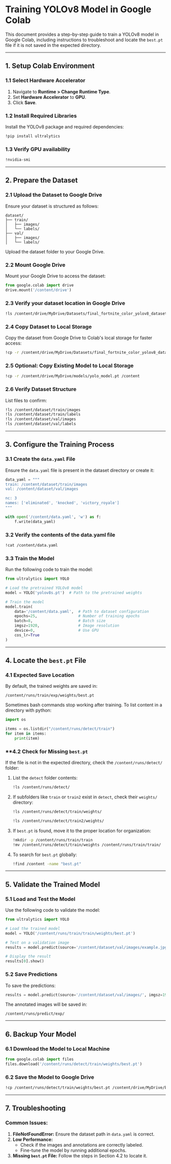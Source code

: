# Training YOLOv8 Model in Google Colab

This document provides a step-by-step guide to train a YOLOv8 model in Google Colab, including instructions to troubleshoot and locate the `best.pt` file if it is not saved in the expected directory.

---

## **1. Setup Colab Environment**

### **1.1 Select Hardware Accelerator**
1. Navigate to **Runtime > Change Runtime Type**.
2. Set **Hardware Accelerator** to **GPU**.
3. Click **Save**.

### **1.2 Install Required Libraries**
Install the YOLOv8 package and required dependencies:
```bash
!pip install ultralytics
```

### **1.3 Verify GPU availability**
```bash
!nvidia-smi
```

---

## **2. Prepare the Dataset**

### **2.1 Upload the Dataset to Google Drive**
Ensure your dataset is structured as follows:
```
dataset/
├── train/
│   ├── images/
│   └── labels/
├── val/
│   ├── images/
│   └── labels/
```
Upload the dataset folder to your Google Drive.

### **2.2 Mount Google Drive**
Mount your Google Drive to access the dataset:
```python
from google.colab import drive
drive.mount('/content/drive')
```

### **2.3 Verify your dataset location in Google Drive**
```bash
!ls /content/drive/MyDrive/Datasets/final_fortnite_color_yolov8_dataset
```

### **2.4 Copy Dataset to Local Storage**
Copy the dataset from Google Drive to Colab's local storage for faster access:
```bash
!cp -r /content/drive/MyDrive/Datasets/final_fortnite_color_yolov8_dataset /content/dataset
```

### **2.5 Optional: Copy Existing Model to Local Storage**
```bash
!cp -r /content/drive/MyDrive/models/yolo_model.pt /content
```

### **2.6 Verify Dataset Structure**
List files to confirm:
```bash
!ls /content/dataset/train/images
!ls /content/dataset/train/labels
!ls /content/dataset/val/images
!ls /content/dataset/val/labels
```

---

## **3. Configure the Training Process**

### **3.1 Create the `data.yaml` File**
Ensure the `data.yaml` file is present in the dataset directory or create it:
```python
data_yaml = """
train: /content/dataset/train/images
val: /content/dataset/val/images

nc: 3
names: ['eliminated', 'knocked', 'victory_royale']
"""

with open('/content/data.yaml', 'w') as f:
    f.write(data_yaml)
```

### **3.2 Verify the contents of the data.yaml file**
```bash
!cat /content/data.yaml
```

### **3.3 Train the Model**
Run the following code to train the model:
```python
from ultralytics import YOLO

# Load the pretrained YOLOv8 model
model = YOLO('yolov8s.pt')  # Path to the pretrained weights

# Train the model
model.train(
    data='/content/data.yaml',  # Path to dataset configuration
    epochs=25,                  # Number of training epochs
    batch=8,                    # Batch size
    imgsz=1920,                 # Image resolution
    device=0,                   # Use GPU
    cos_lr=True
)
```

---

## **4. Locate the `best.pt` File**

### **4.1 Expected Save Location**
By default, the trained weights are saved in:
```
/content/runs/train/exp/weights/best.pt
```

Sometimes bash commands stop working after training. To list content in a directory with python:
```python
import os

items = os.listdir("/content/runs/detect/train")
for item in items:
    print(item)
```

### **4.2 Check for Missing `best.pt`
If the file is not in the expected directory, check the `/content/runs/detect/` folder:
1. List the `detect` folder contents:
   ```bash
   !ls /content/runs/detect/
   ```
2. If subfolders like `train` or `train2` exist in `detect`, check their `weights/` directory:
   ```bash
   !ls /content/runs/detect/train/weights/
   ```
   ```bash
   !ls /content/runs/detect/train2/weights/
   ```

3. If `best.pt` is found, move it to the proper location for organization:
   ```bash
   !mkdir -p /content/runs/train/train
   !mv /content/runs/detect/train/weights /content/runs/train/train/
   ```

4. To search for `best.pt` globally:
   ```bash
   !find /content -name "best.pt"
   ```

---

## **5. Validate the Trained Model**

### **5.1 Load and Test the Model**
Use the following code to validate the model:
```python
from ultralytics import YOLO

# Load the trained model
model = YOLO('/content/runs/train/train/weights/best.pt')

# Test on a validation image
results = model.predict(source='/content/dataset/val/images/example.jpg', imgsz=1920)

# Display the result
results[0].show()
```

### **5.2 Save Predictions**
To save the predictions:
```python
results = model.predict(source='/content/dataset/val/images/', imgsz=1920, save=True)
```
The annotated images will be saved in:
```
/content/runs/predict/exp/
```

---

## **6. Backup Your Model**

### **6.1 Download the Model to Local Machine**
```python
from google.colab import files
files.download('/content/runs/detect/train/weights/best.pt')
```

### **6.2 Save the Model to Google Drive**
```bash
!cp /content/runs/detect/train/weights/best.pt /content/drive/MyDrive/best.pt
```

---

## **7. Troubleshooting**

### **Common Issues:**
1. **FileNotFoundError:** Ensure the dataset path in `data.yaml` is correct.
2. **Low Performance:**
    - Check if the images and annotations are correctly labeled.
    - Fine-tune the model by running additional epochs.
3. **Missing `best.pt` File:** Follow the steps in Section 4.2 to locate it.


